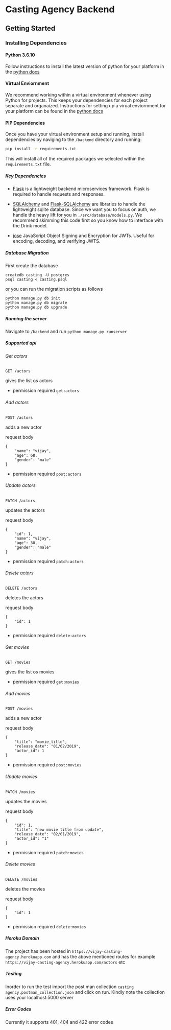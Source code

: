 # Casting Agency Backend

## Getting Started

### Installing Dependencies

#### Python 3.6.10

Follow instructions to install the latest version of python for your platform in the [python docs](https://docs.python.org/3/using/unix.html#getting-and-installing-the-latest-version-of-python)

#### Virtual Enviornment

We recommend working within a virtual environment whenever using Python for projects. This keeps your dependencies for each project separate and organaized. Instructions for setting up a virual enviornment for your platform can be found in the [python docs](https://packaging.python.org/guides/installing-using-pip-and-virtual-environments/)

#### PIP Dependencies

Once you have your virtual environment setup and running, install dependencies by naviging to the `/backend` directory and running:

```bash
pip install -r requirements.txt
```

This will install all of the required packages we selected within the `requirements.txt` file.

##### Key Dependencies

- [Flask](http://flask.pocoo.org/)  is a lightweight backend microservices framework. Flask is required to handle requests and responses.

- [SQLAlchemy](https://www.sqlalchemy.org/) and [Flask-SQLAlchemy](https://flask-sqlalchemy.palletsprojects.com/en/2.x/) are libraries to handle the lightweight sqlite database. Since we want you to focus on auth, we handle the heavy lift for you in `./src/database/models.py`. We recommend skimming this code first so you know how to interface with the Drink model.

- [jose](https://python-jose.readthedocs.io/en/latest/) JavaScript Object Signing and Encryption for JWTs. Useful for encoding, decoding, and verifying JWTS.

##### Database Migration

First create the database
```
createdb casting -U postgres
psql casting < casting.psql
```
or you can run the migration scripts as follows
```
python manage.py db init
python manage.py db migrate
python manage.py db upgrade
```

##### Running the server

Navigate to `/backend` and run `python manage.py runserver`

##### Supported api

###### Get actors
```
GET /actors
```
gives the list os actors
- permission required `get:actors`

###### Add actors
```
POST /actors
```
adds a new actor

request body
```
{
	"name": "vijay",
	"age": 68,
	"gender": "male"
}
```
- permission required `post:actors`

###### Update actors
```
PATCH /actors
```
updates the actors

request body
```
{
	"id": 1,
	"name": "vijay",
	"age": 30,
	"gender": "male"
}
```
- permission required `patch:actors`

###### Delete actors
```
DELETE /actors
```
deletes the actors

request body
```
{
	"id": 1
}
```
- permission required `delete:actors`

###### Get movies
```
GET /movies
```
gives the list os movies
- permission required `get:movies`

###### Add movies
```
POST /movies
```
adds a new actor

request body
```
{
	"title": "movie_title",
	"release_date": "01/02/2019",
	"actor_id": 1
}
```
- permission required `post:movies`

###### Update movies
```
PATCH /movies
```
updates the movies

request body
```
{
	"id": 1,
	"title": "new movie title from update",
	"release_date": "02/01/2019",
	"actor_id": "1"
}
```
- permission required `patch:movies`

###### Delete movies
```
DELETE /movies
```
deletes the movies

request body
```
{
	"id": 1
}
```
- permission required `delete:movies`


##### Heroku Domain

The project has been hosted in `https://vijay-casting-agency.herokuapp.com` and has the above mentioned routes for example `https://vijay-casting-agency.herokuapp.com/actors` etc

##### Testing

Inorder to run the test import the post man collection `casting agency.postman_collection.json` and click on run. Kindly note the collection uses your localhost:5000 server

##### Error Codes

Currently it supports 401, 404 and 422 error codes